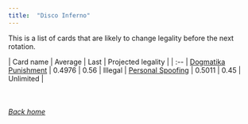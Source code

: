 ```yaml
---
title:  "Disco Inferno"
---
```


This is a list of cards that are likely to change legality before the next rotation.

| Card name | Average | Last | Projected legality |
| :-- |
[Dogmatika Punishment](https://db.ygoprodeck.com/card/?search=Dogmatika%20Punishment) | 0.4976 | 0.56 | Illegal |
[Personal Spoofing](https://db.ygoprodeck.com/card/?search=Personal%20Spoofing) | 0.5011 | 0.45 | Unlimited |

<br>

###### [Back home](index)